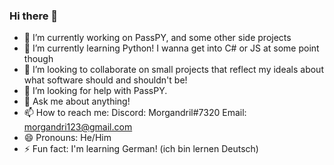 ### Hi there 👋

- 🔭 I’m currently working on PassPY, and some other side projects
- 🌱 I’m currently learning Python! I wanna get into C# or JS at some point though
- 👯 I’m looking to collaborate on small projects that reflect my ideals about what software should and shouldn't be!
- 🤔 I’m looking for help with PassPY.
- 💬 Ask me about anything!
- 📫 How to reach me: 
    Discord: Morgandril#7320
    Email: morgandri123@gmail.com 
- 😄 Pronouns: He/Him
- ⚡ Fun fact: I'm learning German! (ich bin lernen Deutsch)

